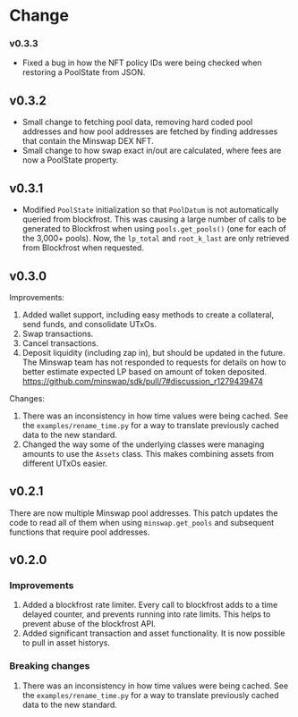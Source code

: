 # Change

### v0.3.3

* Fixed a bug in how the NFT policy IDs were being checked when restoring a PoolState from JSON.

## v0.3.2

* Small change to fetching pool data, removing hard coded pool addresses and how pool addresses are fetched by finding addresses that contain the Minswap DEX NFT.
* Small change to how swap exact in/out are calculated, where fees are now a PoolState property.

## v0.3.1

* Modified `PoolState` initialization so that `PoolDatum` is not automatically queried from blockfrost. This was causing a large number of calls to be generated to Blockfrost when using `pools.get_pools()` (one for each of the 3,000+ pools). Now, the `lp_total` and `root_k_last` are only retrieved from Blockfrost when requested.

## v0.3.0

Improvements:
1. Added wallet support, including easy methods to create a collateral, send funds, and consolidate UTxOs.
2. Swap transactions.
3. Cancel transactions.
4. Deposit liquidity (including zap in), but should be updated in the future. The Minswap team has not responded to requests for details on how to better estimate expected LP based on amount of token deposited.
https://github.com/minswap/sdk/pull/7#discussion_r1279439474

Changes:
1. There was an inconsistency in how time values were being cached. See the `examples/rename_time.py` for a way to translate previously cached data to the new standard.
2. Changed the way some of the underlying classes were managing amounts to use the `Assets` class. This makes combining assets from different UTxOs easier.

## v0.2.1

There are now multiple Minswap pool addresses. This patch updates the code to read all of them when using `minswap.get_pools` and subsequent functions that require pool addresses.

## v0.2.0
### Improvements
1. Added a blockfrost rate limiter. Every call to blockfrost adds to a time delayed counter, and prevents running into rate limits. This helps to prevent abuse of the blockfrost API.
2. Added significant transaction and asset functionality. It is now possible to pull in asset historys.

### Breaking changes
1. There was an inconsistency in how time values were being cached. See the `examples/rename_time.py` for a way to translate previously cached data to the new standard.
